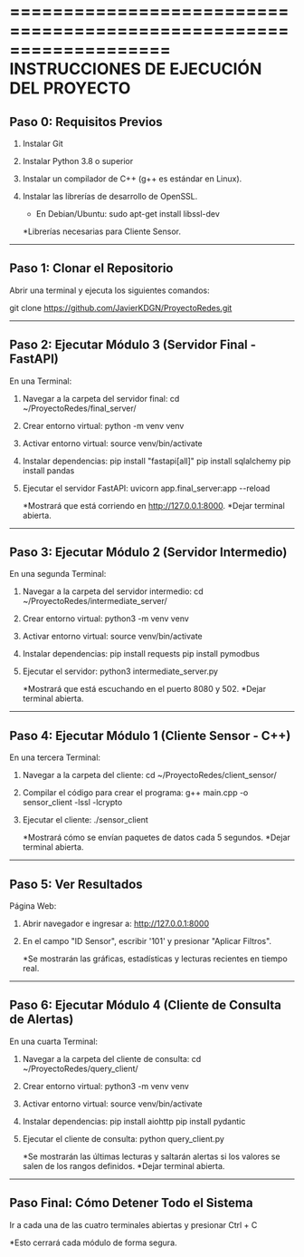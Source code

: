 ===================================================================
                INSTRUCCIONES DE EJECUCIÓN DEL PROYECTO
===================================================================
Paso 0: Requisitos Previos
-------------------------------------------------------------------

1. Instalar Git
2. Instalar Python 3.8 o superior
3. Instalar un compilador de C++ (g++ es estándar en Linux).
4. Instalar las librerías de desarrollo de OpenSSL.
   - En Debian/Ubuntu: sudo apt-get install libssl-dev

   *Librerías necesarias para Cliente Sensor.
-------------------------------------------------------------------
Paso 1: Clonar el Repositorio
-------------------------------------------------------------------

Abrir una terminal y ejecuta los siguientes comandos:

git clone https://github.com/JavierKDGN/ProyectoRedes.git

-------------------------------------------------------------------
Paso 2: Ejecutar Módulo 3 (Servidor Final - FastAPI)
-------------------------------------------------------------------

En una Terminal:

1. Navegar a la carpeta del servidor final:
   cd ~/ProyectoRedes/final_server/

2. Crear entorno virtual:
   python -m venv venv

3. Activar entorno virtual:
   source venv/bin/activate

4. Instalar dependencias:
   pip install "fastapi[all]"
   pip install sqlalchemy
   pip install pandas

5. Ejecutar el servidor FastAPI:
   uvicorn app.final_server:app --reload

   *Mostrará que está corriendo en http://127.0.0.1:8000.
   *Dejar terminal abierta.

-------------------------------------------------------------------
Paso 3: Ejecutar Módulo 2 (Servidor Intermedio)
-------------------------------------------------------------------

En una segunda Terminal:

1. Navegar a la carpeta del servidor intermedio:
   cd ~/ProyectoRedes/intermediate_server/

2. Crear entorno virtual:
   python3 -m venv venv

3. Activar entorno virtual:
   source venv/bin/activate

4. Instalar dependencias:
   pip install requests
   pip install pymodbus

5. Ejecutar el servidor:
   python3 intermediate_server.py

   *Mostrará que está escuchando en el puerto 8080 y 502.
   *Dejar terminal abierta.

-------------------------------------------------------------------
Paso 4: Ejecutar Módulo 1 (Cliente Sensor - C++)
-------------------------------------------------------------------

En una tercera Terminal:

1. Navegar a la carpeta del cliente:
   cd ~/ProyectoRedes/client_sensor/

2. Compilar el código para crear el programa:
   g++ main.cpp -o sensor_client -lssl -lcrypto

3. Ejecutar el cliente:
   ./sensor_client

   *Mostrará cómo se envían paquetes de datos cada 5 segundos.
   *Dejar terminal abierta.

-------------------------------------------------------------------
Paso 5: Ver Resultados
-------------------------------------------------------------------

Página Web:

1. Abrir navegador e ingresar a: http://127.0.0.1:8000

2. En el campo "ID Sensor", escribir '101' y presionar "Aplicar Filtros".
   
   *Se mostrarán las gráficas, estadísticas y lecturas recientes en tiempo real.

-------------------------------------------------------------------
Paso 6: Ejecutar Módulo 4 (Cliente de Consulta de Alertas)
-------------------------------------------------------------------

En una cuarta Terminal:

1. Navegar a la carpeta del cliente de consulta:
   cd ~/ProyectoRedes/query_client/

2. Crear entorno virtual:
   python3 -m venv venv

3. Activar entorno virtual:
   source venv/bin/activate

4. Instalar dependencias:
   pip install aiohttp
   pip install pydantic

5. Ejecutar el cliente de consulta:
   python query_client.py

   *Se mostrarán las últimas lecturas y saltarán alertas si los valores
    se salen de los rangos definidos.
   *Dejar terminal abierta.

-------------------------------------------------------------------
Paso Final: Cómo Detener Todo el Sistema
-------------------------------------------------------------------

Ir a cada una de las cuatro terminales abiertas y presionar Ctrl + C

*Esto cerrará cada módulo de forma segura.
